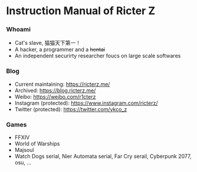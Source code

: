 # Instruction Manual of Ricter Z

### Whoami
- Cat's slave, 猫猫天下第一！
- A hacker, a programmer and a ~~hentai~~
- An independent securirty researcher foucs on large scale softwares 

### Blog
- Current maintaining: https://ricterz.me/
- Archived: https://blog.ricterz.me/
- Weibo: https://weibo.com/r1cterz
- Instagram (protected): https://www.instagram.com/ricterz/
- Twitter (protected): https://twitter.com/ykco_z

### Games
- FFXIV
- World of Warships
- Majsoul
- Watch Dogs serial, Nier Automata serial, Far Cry serail, Cyberpunk 2077, osu, ...
